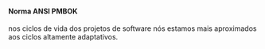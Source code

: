 #### Norma ANSI PMBOK 

nos ciclos de vida dos projetos de software nós estamos mais aproximados aos ciclos altamente adaptativos.